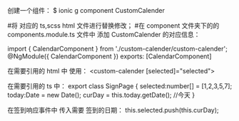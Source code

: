 创建一个组件：
$ ionic g component CustomCalender

#将 对应的 ts,scss html 文件进行替换修改；
#在 component 文件夹下的的 components.module.ts 文件中 添加 CustomCalender 的对应信息：

import { CalendarComponent } from './custom-calender/custom-calender';
@NgModule({ CalendarComponent })
exports: [CalendarComponent]

在需要引用的 html 中 使用：
<custom-calender [selected]="selected">

在需要引用的 ts 中：
export class SignPage {
selected:number[] = [1,2,3,5,7];
today:Date = new Date(); 
curDay = this.today.getDate(); //今天
}

在签到响应事件中 传入需要 签到的日期：
this.selected.push(this.curDay);

